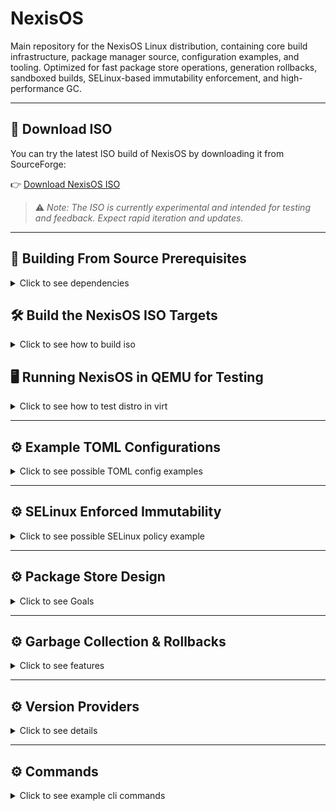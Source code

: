 # NexisOS
Main repository for the NexisOS Linux distribution, containing core build infrastructure, package manager source, configuration examples, and tooling. Optimized for fast package store operations, generation rollbacks, sandboxed builds, SELinux-based immutability enforcement, and high-performance GC.

---

## 🚀 Download ISO
You can try the latest ISO build of NexisOS by downloading it from SourceForge:

👉 [Download NexisOS ISO](https://sourceforge.net/projects/nexisos/files/latest/download)

> ⚠️ *Note: The ISO is currently experimental and intended for testing and feedback. Expect rapid iteration and updates.*

---

## 🔧 Building From Source Prerequisites

<details>
<summary>Click to see dependencies</summary>

```text
Buildroot:
- build-essential
- make
- git
- python3
- wget
- unzip
- rsync
- cpio
- libncurses-dev
- libssl-dev
- bc
- flex
- bison
- curl

Project:
- Rust (via rustup) for package_manager
- QEMU + OVMF (UEFI support)
```

</details>

## 🛠️ Build the NexisOS ISO Targets

<details>
<summary>Click to see how to build iso</summary>

```sh
git submodule update --init --recursive # initialize buildroot submodule
make                                    # Builds x86_64 by default
make ARCH=aarch64                       # Builds using nexisos_aarch64_defconfig
make ARCH=riscv64                       # Builds using nexisos_riscv64_defconfig
```

Output locations:
```sh
buildroot_backup_imgs/x86/output/images/bzImage
buildroot_backup_imgs/x86/output/images/rootfs.ext2
buildroot_backup_imgs/x86/output/images/run-qemu.sh

buildroot_backup_imgs/aarch64/output/images/bzImage
buildroot_backup_imgs/aarch64/output/images/rootfs.ext2
buildroot_backup_imgs/aarch64/output/images/run-qemu.sh

buildroot_backup_imgs/riscv64/output/images/bzImage
buildroot_backup_imgs/riscv64/output/images/rootfs.ext2
buildroot_backup_imgs/riscv64/output/images/run-qemu.sh
```

</details>

## 🖥️ Running NexisOS in QEMU for Testing

<details>
<summary>Click to see how to test distro in virt</summary>

```sh
make run-qemu              # defaults to ARCH=x86_64
make run-qemu ARCH=x86     # specify arch explicitly
make run-qemu ARCH=aarch64
```

</details>

---

## ⚙️ Example TOML Configurations

<details>
<summary>Click to see possible TOML config examples</summary>

### Minimal `config.toml`
```toml
[system]
hostname = "myhost"
timezone = "UTC"
version = "0.1.0"
kernel = "linux-6.9.2"
kernel_source = "https://cdn.kernel.org/pub/linux/kernel/v6.x/linux-6.9.2.tar.xz"
kernel_config = "configs/kernel-default.config"

[users.myuser]
password_hash = "$argon2id$v=19$m=65536,t=3,p=4$..."
shell = "/bin/bash"
home = "/home/myuser"

[system.locale]
lang = "en_US.UTF-8"
keyboard_layout = "us"

[network]
interface = "eth0"
dhcp = true

[includes]
paths = [
  "packages/hardware.toml",
  "packages/editors.toml",
  "packages/devtools.toml"
]

[[packages]]
name = "vim"
version = "latest"
prebuilt = "https://github.com/vim/vim/releases/download/{tag}/vim-{tag}-linux-{arch}.tar.gz"
fallback_to_source = true
source = "https://github.com/vim/vim.git"
```

### `hardware.toml`
```toml
[cpu]
model = "amd_ryzen"
cores = 16
threads = 32
flags = ["sse4_2", "avx2", "aes"]

[gpu]
model = "nvidia-rtx-4090"
driver = "nvidia"

[storage]
devices = [
  { path = "/dev/nvme0n1", fs = "xfs", mount = "/", reflink = true },
  { path = "/dev/sda1", fs = "ext4", mount = "/home" }
]

[network]
interfaces = [
  { name = "eth0", mac = "00:11:22:33:44:55", dhcp = true }
]
```

### `packages/desktop.toml`
```toml
[[packages]]
name = "firefox"
version = "latest"
source = "https://github.com/mozilla/firefox.git"

[[packages]]
name = "steam"
version = "latest"
provider = "steam" # future version provider extension
```

### `nexis.lock`
```toml
[[packages]]
name = "firefox"
version = "120.0"
resolved = "https://github.com/mozilla/firefox.git?tag=v120.0"

[[packages]]
name = "linux"
version = "6.10.1"
resolved = "https://git.kernel.org/pub/scm/linux/kernel/git/torvalds/linux.git?tag=v6.10.1"
```

### Example dinit service in `nginx.toml`
```toml
[[packages]]
name = "nginx"

[packages.dinit_services.nginx]
type = "process"
command = "/usr/sbin/nginx -g 'daemon off;'"
depends = ["network", "filesystem"]
user = "nginx"
working_directory = "/var/www"
restart = "always"
log_file = "/var/log/nginx/access.log"
start_timeout = 30
enable = true
```

### Declarative File Management (`files`)
Like Nix’s `writeText` or `environment.etc`, NexisPM allows declarative creation and tracking of files (configs, dotfiles, system files). Files are stored in `/nexis-store` with hash-based paths and symlinked into place, ensuring immutability and reproducibility.

```toml
[[files]]
path = "/etc/motd"
content = "Welcome to NexisOS — Managed by nexispm"
mode = "0644"
owner = "root"
group = "root"

[[files]]
path = "/home/myuser/.config/fish/config.fish"
content = '''
set -g -x PATH $PATH /nexis-store/bin
alias ll="ls -la"
'''
mode = "0644"
owner = "myuser"
group = "users"

[[files]]
path = "/home/myuser/.local/share/nexispm/test.txt"
source = "files/test.txt"   # reference to repo-tracked file
```

- `path` → target install path
- `content` → inline text (hash stored in `/nexis-store`)
- `source` → import an existing file into the store
- `mode`, `owner`, `group` → permission metadata

This gives one **unified method**: whether inline or external, all files are normalized into the store, then linked to their declared `path`.

### Default `files.toml` Template
A starter template for user and system file management:
```toml
# System Message of the Day
[[files]]
path = "/etc/motd"
content = "Welcome to NexisOS — Declarative and Secure!"
mode = "0644"
owner = "root"
group = "root"

# User shell configuration
[[files]]
path = "/home/user/.bashrc"
content = '''
# Custom aliases
alias ll="ls -la"
export EDITOR=vim
'''
mode = "0644"
owner = "user"
group = "users"

# Dotfile for fish shell
[[files]]
path = "/home/user/.config/fish/config.fish"
content = '''
set -g -x PATH $PATH /nexis-store/bin
alias gs="git status"
'''
mode = "0644"
owner = "user"
group = "users"

# Import external tracked file
[[files]]
path = "/home/user/.config/nvim/init.vim"
source = "dotfiles/init.vim"
mode = "0644"
owner = "user"
group = "users"
```

</details>

---

## ⚙️ SELinux Enforced Immutability

<details>
<summary>Click to see possible SELinux policy example</summary>

NexisOS uses SELinux to enforce immutability on critical directories and the package store. This ensures only the package manager (`nexispm`) has permission to modify these paths, protecting against accidental or malicious tampering.

Key protected directories:
- `/nexis-store` → Package store (immutable except via `nexispm`)
- `/etc` → System configuration
- `/usr` → System binaries and libraries
- `/boot` → Kernel and bootloader files
- `$HOME/.local` → User-level managed installs (immutable except via `nexispm`)

### Example Policy
```text
policy_module(immutable_paths, 1.0)

type immutable_dir_t;
files_read_only(immutable_dir_t)

files_type(immutable_dir_t, "/nexis-store(/.*)?")
files_type(immutable_dir_t, "/etc(/.*)?")
files_type(immutable_dir_t, "/usr(/.*)?")
files_type(immutable_dir_t, "/boot(/.*)?")
files_type(immutable_dir_t, "/home/.local(/.*)?")

type nexispm_t;
allow nexispm_t immutable_dir_t:dir { create write remove_name add_name };
allow nexispm_t immutable_dir_t:file { create write unlink append rename };

allow user_t immutable_dir_t:dir { getattr search open };
allow user_t immutable_dir_t:file { getattr open read };
```

### Directory Access Model (ASCII)
```text
/
├── nexis-store/        [Immutable | managed by nexispm]
├── etc/                [Immutable | managed by nexispm]
├── usr/                [Immutable | managed by nexispm]
├── boot/               [Immutable | managed by nexispm]
├── var/                [Mutable | system services and logs]
├── tmp/                [Mutable | temporary files]
├── home/
│   ├── user/
│   │   ├── .local/     [Immutable | managed by nexispm]
│   │   ├── Documents/  [Mutable | user data]
│   │   ├── Downloads/  [Mutable | user data]
│   │   └── Games/      [Mutable | user data]
└── opt/                [Mutable | optional third-party software]
```

### SELinux Enforcement Matrix
| Directory        | SELinux Type       | Actor          | Access Rights                   | Notes |
|------------------|-------------------|---------------|---------------------------------|-------|
| `/nexis-store`   | `immutable_dir_t` | `nexispm_t`   | read, write, create, delete     | Only package manager can modify store |
| `/etc`           | `immutable_dir_t` | `nexispm_t`   | read, write, create, delete     | System configs enforced immutable |
| `/usr`           | `immutable_dir_t` | `nexispm_t`   | read, write, create, delete     | Binaries & libraries locked |
| `/boot`          | `immutable_dir_t` | `nexispm_t`   | read, write, create, delete     | Kernel and bootloader managed declaratively |
| `/home/.local`   | `immutable_dir_t` | `nexispm_t`   | read, write, create, delete     | User-local installs controlled only by package manager |
| `/var`           | `var_t`           | `system_u:system_r:services_t` | read, write, append             | Service and log storage |
| `/tmp`           | `tmp_t`           | `user_t` / services | read, write, append          | Ephemeral files |
| `/home` (except `.local`) | `home_t` | `user_t`       | full user control               | User documents, data, personal files |
| `/opt`           | `opt_t`           | `user_t` / admins | install third-party software | Safe mutable location outside of store |

This approach balances **safety** (immutability of core paths), **performance** (minimal SELinux checks beyond boundaries), and **maintainability** (clear separation between declarative and user-managed paths). It also prevents **dependency hell** by ensuring all system-managed packages flow through `nexispm` rather than ad-hoc installs.

</details>

---

## ⚙️ Package Store Design

<details>
<summary>Click to see Goals</summary>

Core Goals:
- Filesystem: XFS with reflink=1 for store deduplication
- Store metadata: RocksDB with WAL + Bloom filters
- Hashing: BLAKE3 (parallel)
- GC: refcounted, async deletion, bucketed hashed directory layout
- Desktop performance: ext4 recommended for `/home`, `/var`, `/opt`

Example store layout:
```text
/store/
└── ab/
    └── cd/
        ├── abcd1234-vim/
        └── abcd5678-libpng/
```

</details>

---

## ⚙️ Garbage Collection & Rollbacks

<details>
<summary>Click to see features</summary>

- Refcount DB tracks all store objects
- Unreferenced objects moved to `/store/.trash/` before async delete
- Parallel GC workers with optional io_uring acceleration
- Rollbacks:
  - Generations stored as complete configs
  - Switch generations atomically
  - Auto-generated GRUB entries
  - Keep last N generations (configurable)

</details>

---

## ⚙️ Version Providers


<details>
<summary>Click to see details</summary>

By default, NexisPM resolves versions via Git tags + semver. With the `version-providers` feature, external registries are supported.

Example:
```toml
[[packages]]
name = "numpy"
version = "latest"
provider = "pypi"

[[packages]]
name = "express"
version = "^4.0"
provider = "npm"

[[packages]]
name = "serde"
version = "^1.0"
provider = "cratesio"
```

</details>

---

## ⚙️ Commands


<details>
<summary>Click to see example cli commands</summary>

- `nexis generate-hardware` → Regenerate `hardware.toml`
- `nexis resolve-versions` → Update `nexis.lock` with latest versions
- `nexis build` → Build system from config
- `nexis switch` → Switch to new generation
- `nexis rollback` → Rollback to previous generation

</details>
